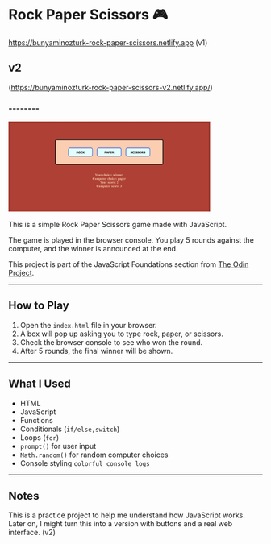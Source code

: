 # Rock Paper Scissors 🎮
https://bunyaminozturk-rock-paper-scissors.netlify.app  (v1)

## v2
(https://bunyaminozturk-rock-paper-scissors-v2.netlify.app/)
### --------
<img src="screen.jpg" alt="github" width="400">

This is a simple Rock Paper Scissors game made with JavaScript.

The game is played in the browser console. You play 5 rounds against the computer, and the winner is announced at the end.

This project is part of the JavaScript Foundations section from [The Odin Project](https://www.theodinproject.com/).

---

## How to Play

1. Open the `index.html` file in your browser.
2. A box will pop up asking you to type rock, paper, or scissors.
3. Check the browser console to see who won the round.
4. After 5 rounds, the final winner will be shown.

---

## What I Used

- HTML
- JavaScript
- Functions
- Conditionals (`if/else,switch`)
- Loops (`for`)
- `prompt()` for user input
- `Math.random()` for random computer choices
- Console styling `colorful console logs`

---

## Notes

This is a practice project to help me understand how JavaScript works.  
Later on, I might turn this into a version with buttons and a real web interface. (v2)

